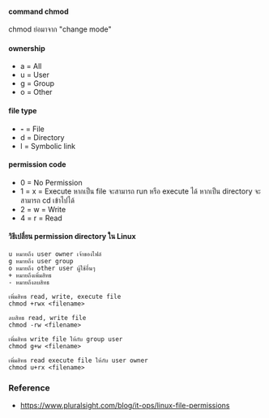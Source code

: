 #### command chmod 

chmod ย่อมาจาก "change mode"

#### ownership

- a = All
- u = User 
- g = Group
- o = Other

#### file type

- <strong>-</strong> = File
- d = Directory
- l = Symbolic link

#### permission code

- 0 = No Permission
- 1 = x = Execute หากเป็น file จะสามารถ run หรือ execute ได้ หากเป็น directory จะสามารถ cd เข้าไปได้
- 2 = w = Write
- 4 = r = Read


#### วิธีเปลี่ยน permission directory ใน Linux

    u หมายถึง user owner เจ้าของไฟล์
    g หมายถึง user group
    o หมายถึง other user ผู้ใช้อื่นๆ
    + หมายถึงเพิ่มสิทธ
    - หมายถึงลบสิทธ
    
    เพิ่มสิทธ read, write, execute file
    chmod +rwx <filename>
  
    ลบสิทธ read, write file
    chmod -rw <filename>
  
    เพิ่มสิทธ write file ให้กับ group user 
    chmod g+w <filename>
    
    เพิ่มสิทธ read execute file ให้กับ user owner 
    chmod u+rx <filename>
  
### Reference

- https://www.pluralsight.com/blog/it-ops/linux-file-permissions

